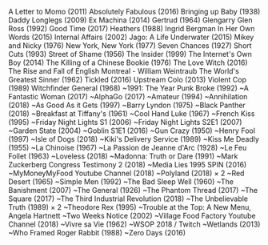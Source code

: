 A Letter to Momo (2011)
Absolutely Fabulous (2016)
Bringing up Baby (1938)
Daddy Longlegs (2009)
Ex Machina (2014)
Gertrud (1964)
Glengarry Glen Ross (1992)
Good Time (2017)
Heathers (1988)
Ingrid Bergman In Her Own Words (2015)
Internal Affairs (2002)
Jago: A Life Underwater (2015)
Mikey and Nicky (1976)
New York, New York (1977)
Seven Chances (1927)
Short Cuts (1993)
Street of Shame (1956)
The Insider (1999)
The Internet's Own Boy (2014)
The Killing of a Chinese Bookie (1976)
The Love Witch (2016)
The Rise and Fall of English Montreal - William Weintraub
The World's Greatest Sinner (1962)
Tickled (2016)
Upstream Colo (2013)
Violent Cop (1989)
Witchfinder General (1968)
~1991: The Year Punk Broke (1992)
~A Fantastic Woman (2017)
~AlphaGo (2017)
~Amateur (1994)
~Annihilation (2018)
~As Good As it Gets (1997)
~Barry Lyndon (1975)
~Black Panther (2018)
~Breakfast at Tiffany's (1961)
~Cool Hand Luke (1967)
~French Kiss (1995)
~Friday Night Lights S1 (2006)
~Friday Night Lights S2E1 (2007)
~Garden State (2004)
~Goblin S1E1 (2016)
~Gun Crazy (1950)
~Henry Fool (1997)
~Isle of Dogs (2018)
~Kiki's Delivery Service (1989)
~Kiss Me Deadly (1955)
~La Chinoise (1967)
~La Passion de Jeanne d'Arc (1928)
~Le Feu Follet (1963)
~Loveless (2018)
~Madonna: Truth or Dare (1991)
~Mark Zuckerberg Congress Testimony 2 (2018)
~Media Lies 1995 SPIN (2016)
~MyMoneyMyFood Youtube Channel (2018)
~Polyland (2018) × 2
~Red Desert (1965)
~Simple Men (1992)
~The Bad Sleep Well (1960)
~The Banishment (2007)
~The General (1926)
~The Phantom Thread (2017)
~The Square (2017)
~The Third Industrial Revolution (2018)
~The Unbelievable Truth (1989) × 2
~Theodore Rex (1995)
~Trouble at the Top: A New Menu, Angela Hartnett
~Two Weeks Notice (2002)
~Village Food Factory Youtube Channel (2018)
~Vivre sa Vie (1962)
~WSOP 2018 / Twitch
~Wetlands (2013)
~Who Framed Roger Rabbit (1988)
~Zero Days (2016)
